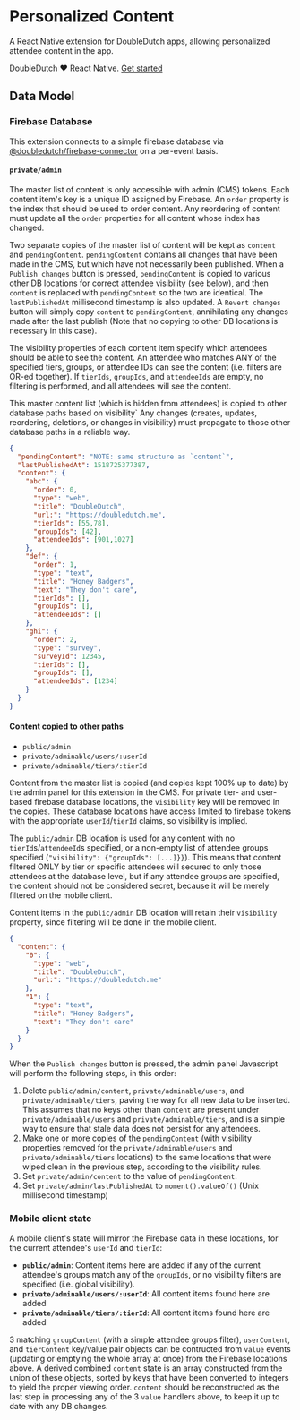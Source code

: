 # Personalized Content

A React Native extension for DoubleDutch apps, allowing personalized attendee
content in the app.

DoubleDutch ❤️ React Native. [Get started](https://doubledutch.github.io/rn/)

## Data Model

### Firebase Database

This extension connects to a simple firebase database via
[@doubledutch/firebase-connector](https://www.npmjs.com/package/@doubledutch/firebase-connector)
on a per-event basis.

#### `private/admin`

The master list of content is only accessible with admin (CMS) tokens.
Each content item's key is a unique ID assigned by Firebase. An `order` property
is the index that should be used to order content. Any reordering of content
must update all the `order` properties for all content whose index has changed.

Two separate copies of the master list of content will be kept as `content` and
`pendingContent`. `pendingContent` contains all changes that have been made
in the CMS, but which have not necessarily been published. When a
`Publish changes` button is pressed, `pendingContent` is copied to various other
DB locations for correct attendee visibility (see below), and then `content` is
replaced with `pendingContent` so the two are identical.  The `lastPublishedAt`
millisecond timestamp is also updated. A `Revert changes` button will simply
copy `content` to `pendingContent`, annihilating any changes made after the last
publish (Note that no copying to other DB locations is necessary in this case).

The visibility properties of each content item specify which attendees should
be able to see the content.  An attendee who matches ANY of the specified tiers,
groups, or attendee IDs can see the content (i.e. filters are OR-ed together).
If `tierIds`, `groupIds`, and `attendeeIds` are empty, no filtering is
performed, and all attendees will see the content.

This master content list (which is hidden from attendees) is copied to other
database paths based on visibility` Any changes (creates, updates, reordering,
deletions, or changes in visibility) must propagate to those other database
paths in a reliable way.

```json
{
  "pendingContent": "NOTE: same structure as `content`",
  "lastPublishedAt": 1518725377387,
  "content": {
    "abc": {
      "order": 0,
      "type": "web",
      "title": "DoubleDutch",
      "url:": "https://doubledutch.me",
      "tierIds": [55,78],
      "groupIds": [42],
      "attendeeIds": [901,1027]
    },
    "def": {
      "order": 1,
      "type": "text",
      "title": "Honey Badgers",
      "text": "They don't care",
      "tierIds": [],
      "groupIds": [],
      "attendeeIds": []
    },
    "ghi": {
      "order": 2,
      "type": "survey",
      "surveyId": 12345,
      "tierIds": [],
      "groupIds": [],
      "attendeeIds": [1234]
    }
  }
}
```

#### Content copied to other paths

- `public/admin`
- `private/adminable/users/:userId`
- `private/adminable/tiers/:tierId`

Content from the master list is copied (and copies kept 100% up to date) by the
admin panel for this extension in the CMS. For private tier- and user-based
firebase database locations, the `visibility` key will be removed in the copies.
These database locations have access limited to firebase tokens with the
appropriate `userId`/`tierId` claims, so visibility is implied.

The `public/admin` DB location is used for any content with
no `tierId`s/`attendeeId`s specified, or a non-empty list of attendee groups specified
(`"visibility": {"groupIds": [...]}}`). This means that content filtered ONLY by
tier or specific attendees will secured to only those attendees at the database
level, but if any attendee groups are specified, the content should not be
considered secret, because it will be merely filtered on the mobile client.

Content items in the `public/admin` DB location will retain their `visibility`
property, since filtering will be done in the mobile client.

```json
{
  "content": {
    "0": {
      "type": "web",
      "title": "DoubleDutch",
      "url:": "https://doubledutch.me"  
    },
    "1": {
      "type": "text",
      "title": "Honey Badgers",
      "text": "They don't care"
    }
  }
}
```

When the `Publish changes` button is pressed, the admin panel Javascript will
perform the following steps, in this order:

1. Delete `public/admin/content`, `private/adminable/users`, and 
`private/adminable/tiers`, paving the way for all new data to be inserted. This
assumes that no keys other than `content` are present under
`private/adminable/users` and `private/adminable/tiers`, and is a simple way to
ensure that stale data does not persist for any attendees.
2. Make one or more copies of the `pendingContent` (with visibility properties
removed for the `private/adminable/users` and `private/adminable/tiers`
locations) to the same locations that were wiped clean in the previous step,
according to the visibility rules.
3. Set `private/admin/content` to the value of `pendingContent`.
4. Set `private/admin/lastPublishedAt` to `moment().valueOf()` (Unix millisecond
timestamp)

### Mobile client state

A mobile client's state will mirror the Firebase data in these locations, for
the current attendee's `userId` and `tierId`:

- **`public/admin`**: Content items here are added if any of the current
attendee's groups match any of the `groupIds`, or no
visibility filters are specified (i.e. global visibility).
- **`private/adminable/users/:userId`**: All content items found here are added
- **`private/adminable/tiers/:tierId`**: All content items found here are added

3 matching `groupContent` (with a simple attendee groups filter), `userContent`,
and `tierContent` key/value pair objects can be contructed from `value` events
(updating or emptying the whole array at once) from the Firebase locations
above. A derived combined `content` state is an array constructed from the union
of these objects, sorted by keys that have been converted to integers to yield
the proper viewing order. `content` should be reconstructed as the last step in
processing any of the 3 `value` handlers above, to keep it up to date with any
DB changes.
